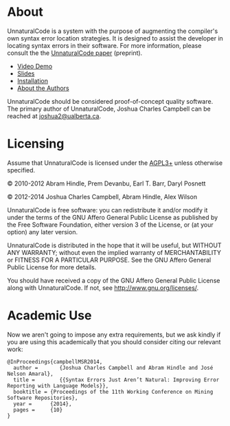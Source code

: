 # About

UnnaturalCode is a system with the purpose of augmenting the compiler's own
syntax error location strategies. It is designed to assist the developer in
locating syntax errors in their software. For more information, please consult
the the [UnnaturalCode
paper](http://webdocs.cs.ualberta.ca/~joshua2/syntax.pdf) (preprint).

* [Video Demo](https://www.youtube.com/watch?v=mIMpfh7rDEk)
* [Slides](http://webdocs.cs.ualberta.ca/~joshua2/syntax_presentation.pdf)
* [Installation](INSTALL.md)
* [About the Authors](AUTHORS.md)

UnnaturalCode should be considered proof-of-concept quality software. The
primary author of UnnaturalCode, Joshua Charles Campbell can be reached at <joshua2@ualberta.ca>.

# Licensing

Assume that UnnaturalCode is licensed under the [AGPL3+](LICENSE) unless otherwise
specified.

&copy; 2010-2012 Abram Hindle, Prem Devanbu, Earl T. Barr, Daryl Posnett

&copy; 2012-2014 Joshua Charles Campbell, Abram Hindle, Alex Wilson

UnnaturalCode is free software: you can redistribute it and/or modify it under
the terms of the GNU Affero General Public License as published by the Free
Software Foundation, either version 3 of the License, or (at your option) any
later version.

UnnaturalCode is distributed in the hope that it will be useful, but WITHOUT
ANY WARRANTY; without even the implied warranty of MERCHANTABILITY or FITNESS
FOR A PARTICULAR PURPOSE.  See the GNU Affero General Public License for more
details.

You should have received a copy of the GNU Affero General Public License along
with UnnaturalCode.  If not, see <http://www.gnu.org/licenses/>.

# Academic Use

Now we aren't going to impose any extra requirements, but we ask kindly if you 
are using this academically that you should consider citing our relevant work:

    @InProceedings{campbellMSR2014,
      author =       {Joshua Charles Campbell and Abram Hindle and José Nelson Amaral},
      title =        {{Syntax Errors Just Aren’t Natural: Improving Error Reporting with Language Models}},
      booktitle = {Proceedings of the 11th Working Conference on Mining Software Repositories},
      year =      {2014},
      pages =     {10}
    }
    
